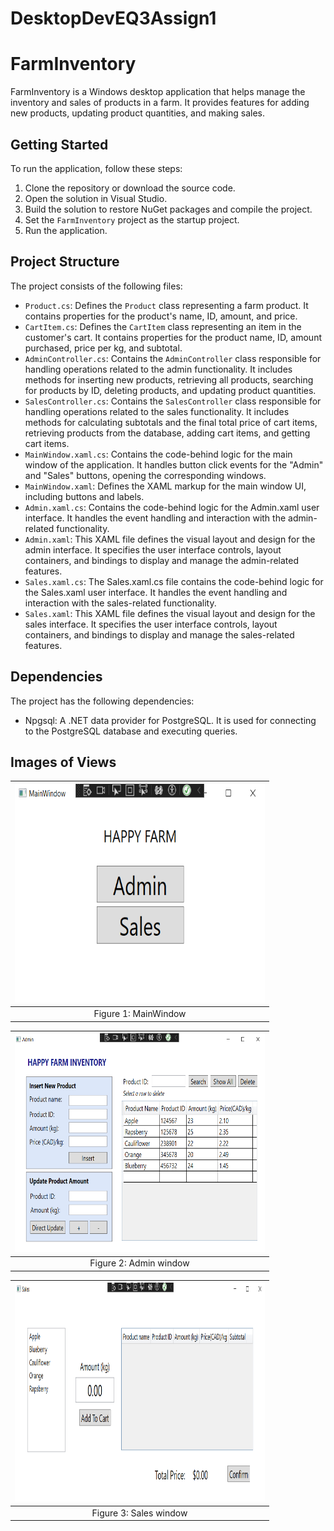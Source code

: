 ﻿# DesktopDevEQ3Assign1

# FarmInventory

FarmInventory is a Windows desktop application that helps manage the inventory and sales of products in a farm. It provides features for adding new products, updating product quantities, and making sales.

## Getting Started

To run the application, follow these steps:

1. Clone the repository or download the source code.
2. Open the solution in Visual Studio.
3. Build the solution to restore NuGet packages and compile the project.
4. Set the `FarmInventory` project as the startup project.
5. Run the application.

## Project Structure

The project consists of the following files:

- `Product.cs`: Defines the `Product` class representing a farm product. It contains properties for the product's name, ID, amount, and price.
- `CartItem.cs`: Defines the `CartItem` class representing an item in the customer's cart. It contains properties for the product name, ID, amount purchased, price per kg, and subtotal.
- `AdminController.cs`: Contains the `AdminController` class responsible for handling operations related to the admin functionality. It includes methods for inserting new products, retrieving all products, searching for products by ID, deleting products, and updating product quantities.
- `SalesController.cs`: Contains the `SalesController` class responsible for handling operations related to the sales functionality. It includes methods for calculating subtotals and the final total price of cart items, retrieving products from the database, adding cart items, and getting cart items.
- `MainWindow.xaml.cs`: Contains the code-behind logic for the main window of the application. It handles button click events for the "Admin" and "Sales" buttons, opening the corresponding windows.
- `MainWindow.xaml`: Defines the XAML markup for the main window UI, including buttons and labels.
- `Admin.xaml.cs`: Contains the code-behind logic for the Admin.xaml user interface. It handles the event handling and interaction with the admin-related functionality.
- `Admin.xaml`: This XAML file defines the visual layout and design for the admin interface. It specifies the user interface controls, layout containers, and bindings to display and manage the admin-related features.
- `Sales.xaml.cs`: The Sales.xaml.cs file contains the code-behind logic for the Sales.xaml user interface. It handles the event handling and interaction with the sales-related functionality.
- `Sales.xaml`: This XAML file defines the visual layout and design for the sales interface. It specifies the user interface controls, layout containers, and bindings to display and manage the sales-related features.

## Dependencies

The project has the following dependencies:

- Npgsql: A .NET data provider for PostgreSQL. It is used for connecting to the PostgreSQL database and executing queries.

## Images of Views

|<img src="images/MainWindow.png" alt="image" width="400" height="350">|
|:--:|
|Figure 1: MainWindow|

|<img src="images/Admin.PNG" alt="image" width="400" height="350">|
|:--:|
|Figure 2: Admin window|

|<img src="images/Sales.png" alt="image" width="400" height="350">|
|:--:|
|Figure 3: Sales window|
